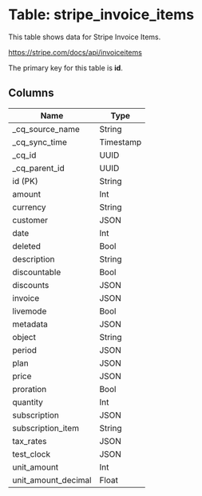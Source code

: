 # Table: stripe_invoice_items

This table shows data for Stripe Invoice Items.

https://stripe.com/docs/api/invoiceitems

The primary key for this table is **id**.

## Columns

| Name          | Type          |
| ------------- | ------------- |
|_cq_source_name|String|
|_cq_sync_time|Timestamp|
|_cq_id|UUID|
|_cq_parent_id|UUID|
|id (PK)|String|
|amount|Int|
|currency|String|
|customer|JSON|
|date|Int|
|deleted|Bool|
|description|String|
|discountable|Bool|
|discounts|JSON|
|invoice|JSON|
|livemode|Bool|
|metadata|JSON|
|object|String|
|period|JSON|
|plan|JSON|
|price|JSON|
|proration|Bool|
|quantity|Int|
|subscription|JSON|
|subscription_item|String|
|tax_rates|JSON|
|test_clock|JSON|
|unit_amount|Int|
|unit_amount_decimal|Float|